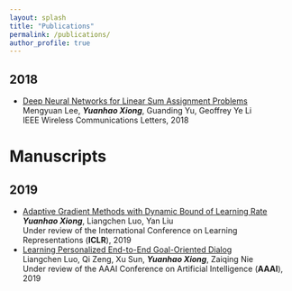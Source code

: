 ```yaml
---
layout: splash
title: "Publications"
permalink: /publications/
author_profile: true
---
```

## 2018
- [Deep Neural Networks for Linear Sum Assignment Problems](https://ieeexplore.ieee.org/stamp/stamp.jsp?tp=&arnumber=8371290)  
Mengyuan Lee, ***Yuanhao Xiong***, Guanding Yu, Geoffrey Ye Li  
IEEE Wireless Communications Letters, 2018

# Manuscripts
## 2019
- [Adaptive Gradient Methods with Dynamic Bound of Learning Rate](https://ieeexplore.ieee.org/stamp/stamp.jsp?tp=&arnumber=8371290)  
***Yuanhao Xiong***, Liangchen Luo, Yan Liu  
Under review of the International Conference on Learning Representations (**ICLR**), 2019
- [Learning Personalized End-to-End Goal-Oriented Dialog](https://ieeexplore.ieee.org/stamp/stamp.jsp?tp=&arnumber=8371290)  
Liangchen Luo, Qi Zeng, Xu Sun, ***Yuanhao Xiong***, Zaiqing Nie  
Under review of the AAAI Conference on Artificial Intelligence (**AAAI**), 2019
